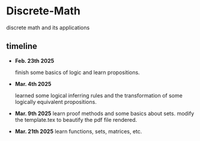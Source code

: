 # Discrete-Math
discrete math and its applications

## timeline
- **Feb. 23th 2025**
    
    finish some basics of logic and learn propositions.

- **Mar. 4th 2025**

    learned some logical inferring rules and the transformation of 
    some logically equivalent propositions.

- **Mar. 9th 2025**
    learn proof methods and some basics about sets.
    modify the template.tex to beautify the pdf file rendered.

- **Mar. 21th 2025**
    learn functions, sets, matrices, etc.